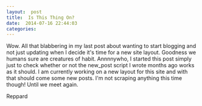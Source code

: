 ```yaml
---
layout:  post
title:  Is This Thing On?
date:  2014-07-16 22:44:03
categories:
---
```

Wow.  All that blabbering in my last post about wanting to start blogging and not just updating when I decide it's time for a new site layout.  Goodness we humans sure are creatures of habit.  Annnnywho, I started this post simply just to check whether or not the new_post script I wrote months ago works as it should.  I am currently working on a new layout for this site and with that should come some new posts.  I'm not scraping anything this time though!  Until we meet again.

Reppard

